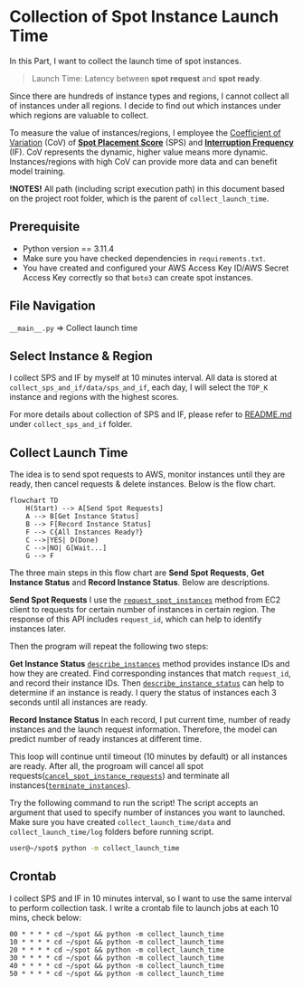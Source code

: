 # Collection of Spot Instance Launch Time
In this Part, I want to collect the launch time of spot instances.

> Launch Time: Latency between **spot request** and **spot ready**.

Since there are hundreds of instance types and regions, I cannot collect all of instances under all regions. I decide to find out which instances under which regions are valuable to collect.

To measure the value of instances/regions, I employee the [Coefficient of Variation](https://en.wikipedia.org/wiki/Coefficient_of_variation) (CoV) of [**Spot Placement Score**](https://docs.aws.amazon.com/AWSEC2/latest/UserGuide/spot-placement-score.html) (SPS) and [**Interruption Frequency**](https://aws.amazon.com/ec2/spot/instance-advisor/) (IF). CoV represents the dynamic, higher value means more dynamic. Instances/regions with high CoV can provide more data and can benefit model training.

**!NOTES!** All path (including script execution path) in this document based on the project root folder, which is the parent of `collect_launch_time`.

## Prerequisite
* Python version == 3.11.4
* Make sure you have checked dependencies in `requirements.txt`.
* You have created and configured your AWS Access Key ID/AWS Secret Access Key correctly so that `boto3` can create spot instances.

## File Navigation
`__main__.py` => Collect launch time

## Select Instance & Region
I collect SPS and IF by myself at 10 minutes interval. All data is stored at `collect_sps_and_if/data/sps_and_if`, each day, I will select the `TOP_K` instance and regions with the highest scores.

For more details about collection of SPS and IF, please refer to [README.md](../collect_sps_and_if/README.md) under `collect_sps_and_if` folder.

## Collect Launch Time
The idea is to send spot requests to AWS, monitor instances until they are ready, then cancel requests & delete instances. Below is the flow chart.
```mermaid
flowchart TD
    H(Start) --> A[Send Spot Requests]
    A --> B[Get Instance Status]
    B --> F[Record Instance Status]
    F --> C{All Instances Ready?}
    C -->|YES| D(Done)
    C -->|NO| G[Wait...]
    G --> F
```
The three main steps in this flow chart are **Send Spot Requests**, **Get Instance Status** and **Record Instance Status**. Below are descriptions.

**Send Spot Requests** I use the [`request_spot_instances`](https://boto3.amazonaws.com/v1/documentation/api/latest/reference/services/ec2/client/request_spot_instances.html) method from EC2 client to requests for certain number of instances in certain region. The response of this API includes `request_id`, which can help to identify instances later.

Then the program will repeat the following two steps:

**Get Instance Status** [`describe_instances`](https://boto3.amazonaws.com/v1/documentation/api/latest/reference/services/ec2/client/describe_instances.html) method provides instance IDs and how they are created. Find corresponding instances that match `request_id`, and record their instance IDs. Then [`describe_instance_status`](https://boto3.amazonaws.com/v1/documentation/api/latest/reference/services/ec2/client/describe_instance_status.html) can help to determine if an instance is ready. I query the status of instances each 3 seconds until all instances are ready.

**Record Instance Status** In each record, I put current time, number of ready instances and the launch request information. Therefore, the model can predict number of ready instances at different time.

This loop will continue until timeout (10 minutes by default) or all instances are ready. After all, the progroam will cancel all spot requests([`cancel_spot_instance_requests`](https://boto3.amazonaws.com/v1/documentation/api/latest/reference/services/ec2/client/cancel_spot_instance_requests.html)) and terminate all instances([`terminate_instances`](https://boto3.amazonaws.com/v1/documentation/api/latest/reference/services/ec2/client/terminate_instances.html)).

Try the following command to run the script! The script accepts an argument that used to specify number of instances you want to launched. Make sure you have created `collect_launch_time/data` and `collect_launch_time/log` folders before running script.

``` Bash
user@~/spot$ python -m collect_launch_time
```

## Crontab
I collect SPS and IF in 10 minutes interval, so I want to use the same interval to perform collection task. I write a crontab file to launch jobs at each 10 mins, check below:

```Crontab
00 * * * * cd ~/spot && python -m collect_launch_time
10 * * * * cd ~/spot && python -m collect_launch_time
20 * * * * cd ~/spot && python -m collect_launch_time
30 * * * * cd ~/spot && python -m collect_launch_time
40 * * * * cd ~/spot && python -m collect_launch_time
50 * * * * cd ~/spot && python -m collect_launch_time
```
